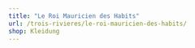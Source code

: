 ```yaml
---
title: "Le Roi Mauricien des Habits"
url: /trois-rivieres/le-roi-mauricien-des-habits/
shop: Kleidung
---
```

